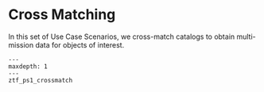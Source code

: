# Cross Matching

In this set of Use Case Scenarios, we cross-match catalogs to obtain multi-mission data for objects of interest.

```{toctree}
---
maxdepth: 1
---
ztf_ps1_crossmatch

```

